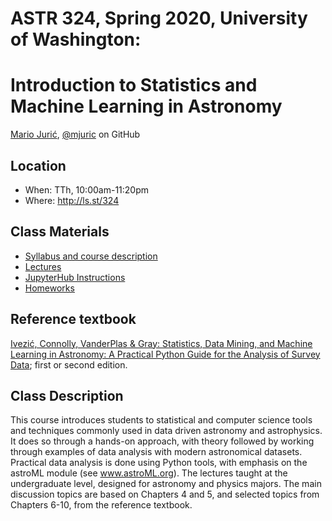 # ASTR 324, Spring 2020, University of Washington: 
# Introduction to Statistics and Machine Learning in Astronomy

[Mario Jurić](http://research.majuric.org), [@mjuric](http://github.com/mjuric) on GitHub

## Location

 * When: TTh, 10:00am-11:20pm
 * Where: http://ls.st/324

## Class Materials

 * [Syllabus and course description](syllabus/syllabus.pdf)
 * [Lectures](lectures/)
 * [JupyterHub Instructions](https://docs.google.com/document/d/19ivOqhnvtleRRkTYqeHRRSWYX4ZNQVaLaUlkJG2Z7UU/edit?usp=sharing)
 * [Homeworks](https://github.com/uw-astr-324/astr-324-s20-homeworks)

## Reference textbook

[Ivezić, Connolly, VanderPlas & Gray: Statistics, Data Mining, and Machine Learning in Astronomy:
A Practical Python Guide for the Analysis of Survey
Data](https://press.princeton.edu/books/hardcover/9780691198309/statistics-data-mining-and-machine-learning-in-astronomy);
first or second edition.

## Class Description

This course introduces students to statistical and computer science tools
and techniques commonly used in data driven astronomy and astrophysics.  It
does so through a hands-on approach, with theory followed by working through
examples of data analysis with modern astronomical datasets.  Practical data
analysis is done using Python tools, with emphasis on the astroML module
(see www.astroML.org).  The lectures taught at the undergraduate level,
designed for astronomy and physics majors.  The main discussion topics are
based on Chapters 4 and 5, and selected topics from Chapters 6-10, from the
reference textbook.

